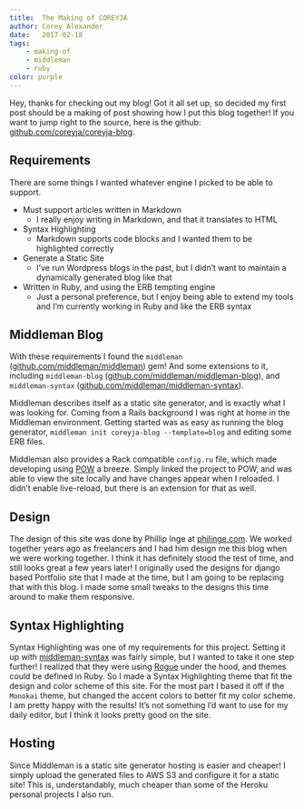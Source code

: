 ```yaml
---
title:  The Making of COREYJA
author: Corey Alexander
date:   2017-02-18
tags:
    - making-of
    - middleman
    - ruby
color: purple
---
```


Hey, thanks for checking out my blog! Got it all set up, so decided my first post should be a making of post showing how I put this blog together! If you want to jump right to the source, here is the github: [github.com/coreyja/coreyja-blog](https://github.com/coreyja/coreyja-blog).

## Requirements

There are some things I wanted whatever engine I picked to be able to support.

- Must support articles written in Markdown
  - I really enjoy writing in Markdown, and that it translates to HTML
- Syntax Highlighting
  - Markdown supports code blocks and I wanted them to be highlighted correctly
- Generate a Static Site
  - I’ve run Wordpress blogs in the past, but I didn’t want to maintain a dynamically generated blog like that
- Written in Ruby, and using the ERB tempting engine
  - Just a personal preference, but I enjoy being able to extend my tools and I’m currently working in Ruby and like the ERB syntax

## Middleman Blog

With these requirements I found the `middleman` ([github.com/middleman/middleman](https://github.com/middleman/middleman)) gem! And some extensions to it, including `middleman-blog` ([github.com/middleman/middleman-blog](https://github.com/middleman/middleman-blog)), and  `middleman-syntax` ([github.com/middleman/middleman-syntax](https://github.com/middleman/middleman-syntax)).

Middleman describes itself as a static site generator, and is exactly what I was looking for. Coming from a Rails background I was right at home in the Middleman environment. Getting started was as easy as running the blog generator, `middleman init coreyja-blog --template=blog` and editing some ERB files.

Middleman also provides a Rack compatible `config.ru` file, which made developing using [POW](http://pow.cx/) a breeze. Simply linked the project to POW, and was able to view the site locally and have changes appear when I reloaded. I didn’t enable live-reload, but there is an extension for that as well.

## Design

The design of this site was done by Phillip Inge at [philinge.com](http://philinge.com/). We worked together years ago as freelancers and I had him design me this blog when we were working together. I think it has definitely stood the test of time, and still looks great a few years later! I originally used the designs for django based Portfolio site that I made at the time, but I am going to be replacing that with this blog. I made some small tweaks to the designs this time around to make them responsive.

## Syntax Highlighting

Syntax Highlighting was one of my requirements for this project. Setting it up with [middleman-syntax](https://github.com/middleman/middleman-syntax) was fairly simple, but I wanted to take it one step further! I realized that they were using [Rogue](https://github.com/jneen/rouge) under the hood, and themes could be defined in Ruby. So I made a Syntax Highlighting theme that fit the design and color scheme of this site. For the most part I based it off if the `Monokai` theme, but changed the accent colors to better fit my color scheme. I am pretty happy with the results! It’s not something I’d want to use for my daily editor, but I think it looks pretty good on the site.

## Hosting

Since Middleman is a static site generator hosting is easier and cheaper! I simply upload the generated files to AWS S3 and configure it for a static site! This is, understandably, much cheaper than some of the Heroku personal projects I also run.
